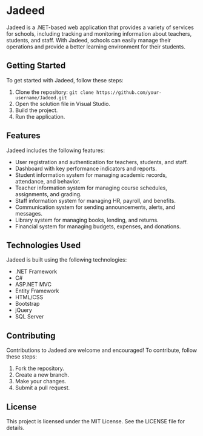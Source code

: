 # Jadeed

Jadeed is a .NET-based web application that provides a variety of services for schools, including tracking and monitoring information about teachers, students, and staff. With Jadeed, schools can easily manage their operations and provide a better learning environment for their students.

## Getting Started

To get started with Jadeed, follow these steps:

1. Clone the repository: `git clone https://github.com/your-username/Jadeed.git`
2. Open the solution file in Visual Studio.
3. Build the project.
4. Run the application.

## Features

Jadeed includes the following features:

- User registration and authentication for teachers, students, and staff.
- Dashboard with key performance indicators and reports.
- Student information system for managing academic records, attendance, and behavior.
- Teacher information system for managing course schedules, assignments, and grading.
- Staff information system for managing HR, payroll, and benefits.
- Communication system for sending announcements, alerts, and messages.
- Library system for managing books, lending, and returns.
- Financial system for managing budgets, expenses, and donations.

## Technologies Used

Jadeed is built using the following technologies:

- .NET Framework
- C#
- ASP.NET MVC
- Entity Framework
- HTML/CSS
- Bootstrap
- jQuery
- SQL Server

## Contributing

Contributions to Jadeed are welcome and encouraged! To contribute, follow these steps:

1. Fork the repository.
2. Create a new branch.
3. Make your changes.
4. Submit a pull request.

## License

This project is licensed under the MIT License. See the LICENSE file for details.

